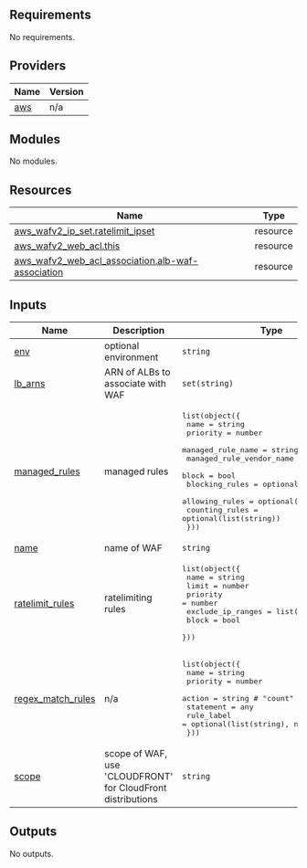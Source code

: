 ## Requirements

No requirements.

## Providers

| Name | Version |
|------|---------|
| <a name="provider_aws"></a> [aws](#provider\_aws) | n/a |

## Modules

No modules.

## Resources

| Name | Type |
|------|------|
| [aws_wafv2_ip_set.ratelimit_ipset](https://registry.terraform.io/providers/hashicorp/aws/latest/docs/resources/wafv2_ip_set) | resource |
| [aws_wafv2_web_acl.this](https://registry.terraform.io/providers/hashicorp/aws/latest/docs/resources/wafv2_web_acl) | resource |
| [aws_wafv2_web_acl_association.alb-waf-association](https://registry.terraform.io/providers/hashicorp/aws/latest/docs/resources/wafv2_web_acl_association) | resource |

## Inputs

| Name | Description | Type | Default | Required |
|------|-------------|------|---------|:--------:|
| <a name="input_env"></a> [env](#input\_env) | optional environment | `string` | `""` | no |
| <a name="input_lb_arns"></a> [lb\_arns](#input\_lb\_arns) | ARN of ALBs to associate with WAF | `set(string)` | `[]` | no |
| <a name="input_managed_rules"></a> [managed\_rules](#input\_managed\_rules) | managed rules | <pre>list(object({<br>    name                     = string<br>    priority                 = number<br>    managed_rule_name        = string<br>    managed_rule_vendor_name = string<br>    block                    = bool<br>    blocking_rules           = optional(list(string))<br>    allowing_rules           = optional(list(string))<br>    counting_rules           = optional(list(string))<br>  }))</pre> | `[]` | no |
| <a name="input_name"></a> [name](#input\_name) | name of WAF | `string` | `"alb-waf"` | no |
| <a name="input_ratelimit_rules"></a> [ratelimit\_rules](#input\_ratelimit\_rules) | ratelimiting rules | <pre>list(object({<br>    name              = string<br>    limit             = number<br>    priority          = number<br>    exclude_ip_ranges = list(string)<br>    block             = bool<br>  }))</pre> | `[]` | no |
| <a name="input_regex_match_rules"></a> [regex\_match\_rules](#input\_regex\_match\_rules) | n/a | <pre>list(object({<br>    name       = string<br>    priority   = number<br>    action     = string # "count" or "block"<br>    statement  = any<br>    rule_label = optional(list(string), null)<br>  }))</pre> | `[]` | no |
| <a name="input_scope"></a> [scope](#input\_scope) | scope of WAF, use 'CLOUDFRONT' for CloudFront distributions | `string` | `"REGIONAL"` | no |

## Outputs

No outputs.
